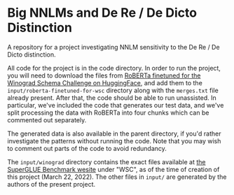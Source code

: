 # Big NNLMs and De Re / De Dicto Distinction
A repository for a project investigating NNLM sensitivity to the De Re / De Dicto distinction.

All code for the project is in the code directory. In order to run the project, you will need to download the files from [RoBERTa finetuned for the Winograd Schema Challenge on HuggingFace](https://huggingface.co/mrm8488/roberta-large-finetuned-wsc), and add them to the `input/roberta-finetuned-for-wsc` directory along with the `merges.txt` file already present. After that, the code should be able to run unassisted. In particular, we've included the code that generates our test data, and we've split processing the data with RoBERTa into four chunks which can be commented out separately.

The generated data is also available in the parent directory, if you'd rather investigate the patterns without running the code. Note that you may wish to comment out parts of the code to avoid redundancy.

The `input/winograd` directory contains the exact files available at [the SuperGLUE Benchmark wesite](https://super.gluebenchmark.com/tasks) under "WSC", as of the time of creation of this project (March 22, 2022). The other files in `input/` are generated by the authors of the present project.
